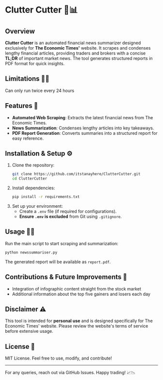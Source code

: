 # Clutter Cutter 📰📊

## Overview
**Clutter Cutter** is an automated financial news summarizer designed exclusively for **The Economic Times'** website. It scrapes and condenses lengthy financial articles, providing traders and brokers with a concise **TL;DR** of important market news. The tool generates structured reports in PDF format for quick insights.

## Limitations 🛑🛑
Can only run twice every 24 hours

## Features 🚀
- **Automated Web Scraping**: Extracts the latest financial news from The Economic Times.
- **News Summarization**: Condenses lengthy articles into key takeaways.
- **PDF Report Generation**: Converts summaries into a structured report for easy reference.

## Installation & Setup ⚙️
1. Clone the repository:
   ```sh
   git clone https://github.com/itstanayhere/ClutterCutter.git
   cd ClutterCutter
   ```
2. Install dependencies:
   ```sh
   pip install -r requirements.txt
   ```
3. Set up your environment:
   - Create a `.env` file (if required for configurations).
   - **Ensure `.env` is excluded** from Git using `.gitignore`.

## Usage 🏃‍♂️
Run the main script to start scraping and summarization:
```sh
python newssummariser.py
```
The generated report will be available as `report.pdf`.

## Contributions & Future Improvements 🚧
- Integration of infographic content straight from the stock market
- Additional information about the top five gainers and losers each day

## Disclaimer ⚠️
This tool is intended for **personal use** and is designed specifically for The Economic Times' website. Please review the website's terms of service before extensive usage.

## License 📜
MIT License. Feel free to use, modify, and contribute!

---
For any queries, reach out via GitHub Issues. Happy trading! 📈📉
